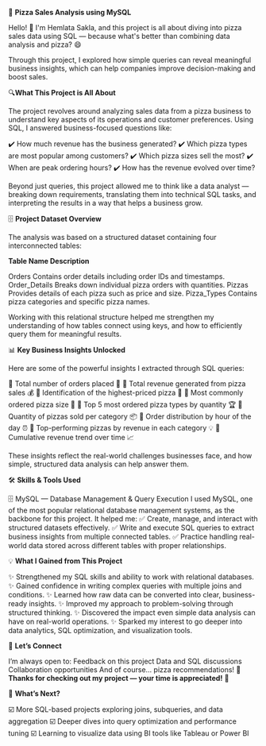 🍕 **Pizza Sales Analysis using MySQL**

Hello! 👋 I'm Hemlata Sakla, and this project is all about diving into pizza sales data using SQL — because what's better than combining data analysis and pizza? 😄

Through this project, I explored how simple queries can reveal meaningful business insights, which can help companies improve decision-making and boost sales.

🔍**What This Project is All About**

The project revolves around analyzing sales data from a pizza business to understand key aspects of its operations and customer preferences. Using SQL, I answered business-focused questions like:

✔️ How much revenue has the business generated?
✔️ Which pizza types are most popular among customers?
✔️ Which pizza sizes sell the most?
✔️ When are peak ordering hours?
✔️ How has the revenue evolved over time?

Beyond just queries, this project allowed me to think like a data analyst — breaking down requirements, translating them into technical SQL tasks, and interpreting the results in a way that helps a business grow.

🗄️ **Project Dataset Overview**

The analysis was based on a structured dataset containing four interconnected tables:

**Table Name	Description**

Orders	Contains order details including order IDs and timestamps.
Order_Details	Breaks down individual pizza orders with quantities.
Pizzas	Provides details of each pizza such as price and size.
Pizza_Types	Contains pizza categories and specific pizza names.

Working with this relational structure helped me strengthen my understanding of how tables connect using keys, and how to efficiently query them for meaningful results.

📊 **Key Business Insights Unlocked**

Here are some of the powerful insights I extracted through SQL queries:

🔹 Total number of orders placed 🧾
🔹 Total revenue generated from pizza sales 💰
🔹 Identification of the highest-priced pizza 🍕
🔹 Most commonly ordered pizza size 📏
🔹 Top 5 most ordered pizza types by quantity 🏆
🔹 Quantity of pizzas sold per category 📦
🔹 Order distribution by hour of the day ⏰
🔹 Top-performing pizzas by revenue in each category 💡
🔹 Cumulative revenue trend over time 📈

These insights reflect the real-world challenges businesses face, and how simple, structured data analysis can help answer them.

🛠️ **Skills & Tools Used**

🗄️ MySQL — Database Management & Query Execution
I used MySQL, one of the most popular relational database management systems, as the backbone for this project. It helped me:
✅ Create, manage, and interact with structured datasets effectively.
✅ Write and execute SQL queries to extract business insights from multiple connected tables.
✅ Practice handling real-world data stored across different tables with proper relationships.

💡 **What I Gained from This Project**

✨ Strengthened my SQL skills and ability to work with relational databases.
✨ Gained confidence in writing complex queries with multiple joins and conditions.
✨ Learned how raw data can be converted into clear, business-ready insights.
✨ Improved my approach to problem-solving through structured thinking.
✨ Discovered the impact even simple data analysis can have on real-world operations.
✨ Sparked my interest to go deeper into data analytics, SQL optimization, and visualization tools.

🤝 **Let’s Connect**

I’m always open to:
Feedback on this project
Data and SQL discussions
Collaboration opportunities
And of course… pizza recommendations! 🍕
**Thanks for checking out my project — your time is appreciated!** 🚀

📂 **What’s Next?**

☑️ More SQL-based projects exploring joins, subqueries, and data aggregation
☑️ Deeper dives into query optimization and performance tuning
☑️ Learning to visualize data using BI tools like Tableau or Power BI
